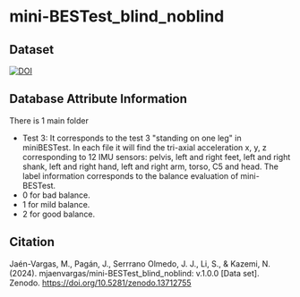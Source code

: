 # mini-BESTest_blind_noblind

## Dataset
[![DOI](https://zenodo.org/badge/DOI/10.5281/zenodo.13712755.svg)](https://doi.org/10.5281/zenodo.13712755)

## Database Attribute Information
There is 1 main folder
- Test 3: It corresponds to the test 3 "standing on one leg" in miniBESTest.
In each file it will find the tri-axial acceleration x, y, z corresponding to 12 IMU sensors: pelvis, left and right feet, left and right shank, left and right hand, left and right arm, torso, C5 and head.
The label information corresponds to the balance evaluation of mini-BESTest.
- 0 for bad balance.
- 1 for mild balance.
- 2 for good balance.

## Citation
Jaén-Vargas, M., Pagán, J., Serrrano Olmedo, J. J., Li, S., & Kazemi, N. (2024). mjaenvargas/mini-BESTest_blind_noblind: v.1.0.0 [Data set]. Zenodo. https://doi.org/10.5281/zenodo.13712755
